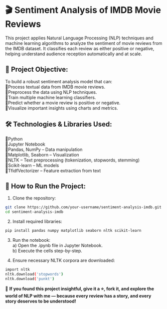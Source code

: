 # 🎬 **Sentiment Analysis of IMDB Movie Reviews**
This project applies Natural Language Processing (NLP) techniques and machine learning algorithms to analyze the sentiment of movie reviews from the IMDB dataset. It classifies each review as either positive or negative, helping understand audience reception automatically and at scale.

## 📌 **Project Objective:**  
To build a robust sentiment analysis model that can:  
🔹Process textual data from IMDB movie reviews.  
🔹Preprocess the data using NLP techniques.  
🔹Train multiple machine learning classifiers.  
🔹Predict whether a movie review is positive or negative.  
🔹Visualize important insights using charts and metrics.  

## 🛠️ **Technologies & Libraries Used:**  
🔸Python  
🔸Jupyter Notebook  
🔸Pandas, NumPy – Data manipulation  
🔸Matplotlib, Seaborn – Visualization  
🔸NLTK – Text preprocessing (tokenization, stopwords, stemming)  
🔸Scikit-learn – ML models   
🔸TfidfVectorizer – Feature extraction from text  

## 🚀 **How to Run the Project:**
1. Clone the repository:
```bash
git clone https://github.com/your-username/sentiment-analysis-imdb.git
cd sentiment-analysis-imdb
```
2. Install required libraries:

```bash
pip install pandas numpy matplotlib seaborn nltk scikit-learn
```
3. Run the notebook:<br>
    a) Open the .ipynb file in Jupyter Notebook.<br>
    b) Execute the cells step-by-step.

5. Ensure necessary NLTK corpora are downloaded:
```bash
import nltk
nltk.download('stopwords')
nltk.download('punkt')
```

🌟 **If you found this project insightful, give it a ⭐, fork it, and explore the world of NLP with me — because every review has a story, and every story deserves to be understood!**
